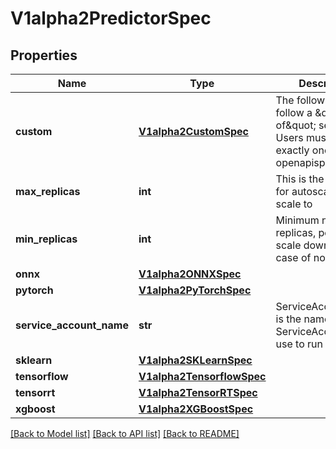 # V1alpha2PredictorSpec

## Properties
Name | Type | Description | Notes
------------ | ------------- | ------------- | -------------
**custom** | [**V1alpha2CustomSpec**](V1alpha2CustomSpec.md) | The following fields follow a \&quot;1-of\&quot; semantic. Users must specify exactly one openapispec. | [optional] 
**max_replicas** | **int** | This is the up bound for autoscaler to scale to | [optional] 
**min_replicas** | **int** | Minimum number of replicas, pods won&#39;t scale down to 0 in case of no traffic | [optional] 
**onnx** | [**V1alpha2ONNXSpec**](V1alpha2ONNXSpec.md) |  | [optional] 
**pytorch** | [**V1alpha2PyTorchSpec**](V1alpha2PyTorchSpec.md) |  | [optional] 
**service_account_name** | **str** | ServiceAccountName is the name of the ServiceAccount to use to run the service | [optional] 
**sklearn** | [**V1alpha2SKLearnSpec**](V1alpha2SKLearnSpec.md) |  | [optional] 
**tensorflow** | [**V1alpha2TensorflowSpec**](V1alpha2TensorflowSpec.md) |  | [optional] 
**tensorrt** | [**V1alpha2TensorRTSpec**](V1alpha2TensorRTSpec.md) |  | [optional] 
**xgboost** | [**V1alpha2XGBoostSpec**](V1alpha2XGBoostSpec.md) |  | [optional] 

[[Back to Model list]](../README.md#documentation-for-models) [[Back to API list]](../README.md#documentation-for-api-endpoints) [[Back to README]](../README.md)


